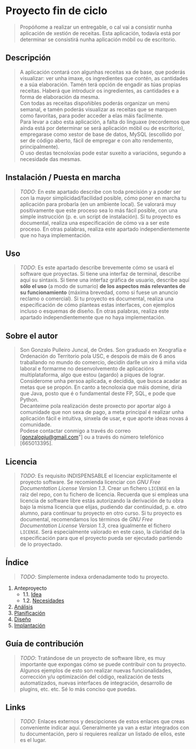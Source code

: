 # Proyecto fin de ciclo

> Propóñome a realizar un entregable, o cal vai a consistir nunha aplicación de xestión de receitas. Esta aplicación, todavía está por determinar se consistirá nunha aplicación móbil ou de escritorio.    

## Descripción

> A aplicación contará con algunhas receitas xa de base, que poderás visualizar: ver unha imaxe, os ingredientes que contén, as cantidades e a súa elaboración. Tamén terá opción de engadir as túas propias receitas. Haberá que introducir os ingredientes, as cantidades e a forma de elaboración da mesma.  
>Con todas as receitas dispoñibles poderás organizar un menú semanal, e tamén poderás visualizar as receitas que se marquen como favoritas, para poder acceder a elas máis facilmente.  
>Para levar a cabo esta aplicación, a falta do linguaxe (recordemos que aínda está por determinar se será aplicación móbil ou de escritorio), empregarase como xestor de base de datos, MySQL (escollido por ser de código aberto, fácil de empregar e con alto
rendemento, principalmente).  
>O uso destas tecnoloxías pode estar suxeito a variacións, segundo a necesidade das mesmas.  

## Instalación / Puesta en marcha

> *TODO*: En este apartado describe con toda precisión y a poder ser con la mayor simplicidad/facilidad posible, cómo poner en marcha tu aplicación para probarla (en un ambiente local). Se valorará muy positivamente que este proceso sea lo más fácil posible, con una simple instrucción (p. e. un script de instalación).
> Si tu proyecto es documental, realiza una especificación de cómo va a ser este proceso. En otras palabras, realiza este apartado independientemente que no haya implementación.

## Uso

> *TODO*: Es este apartado describe brevemente cómo se usará el software que proyectas. Si tiene una interfaz de terminal, describe aquí su sintaxis. Si tiene una interfaz gráfica de usuario, describe aquí **sólo el uso** (a modo de sumario) **de los aspectos más relevantes de su funcionamiento** (máxima brevedad, como si fuese un anuncio reclamo o comercial).
> Si tu proyecto es documental, realiza una especificación de cómo planteas estas interfaces, con ejemplos incluso o esquemas de diseño. En otras palabras, realiza este apartado independientemente que no haya implementación.

## Sobre el autor

> Son Gonzalo Pulleiro Juncal, de Ordes. Son graduado en Xeografía e Ordenación do Territorio pola USC, e despois de máis de 6 anos traballando no mundo do comercio, decidín darlle un xiro á miña vida laboral e formarme no desenvolvemento de aplicacións multiplataforma, algo que estou (agardo) a piques de lograr.  
> Considerome unha persoa aplicada, e decidida, que busca acadar as metas que se propón.
> En canto a tecnoloxía que máis domine, diría que Java, posto que é o fundamental deste FP, SQL, e pode que Python.  
> Decanteime pola realización deste proxecto por aportar algo á comunidade que non sexa de pago, a meta principal é realizar unha aplicación fácil e intuitiva, sinxela de usar, e que aporte ideas novas á comunidade.  
> Podese contactar conmigo a través do correo [gonzalopju@gmail.com"] ou a través do número telefónico [665013395].  

## Licencia

> *TODO*: Es requisito INDISPENSABLE el licenciar explícitamente el proyecto software. Se recomienda licenciar con *GNU Free Documentation License Version 1.3*. Crear un fichero `LICENSE` en la raiz del repo, con tu fichero de licencia. Recuerda que si empleas una licencia de software libre estás autorizando la derivación de tu obra bajo la misma licencia que elijas, pudiendo dar continuidad, p. e. otro alumno, para continuar tu proyecto en otro curso.
> Si tu proyecto es documental, recomendamos los términos de *GNU Free Documentation License Version 1.3*, crea igualmente el fichero `LICENSE`. Será especialmente valorado en este caso, la claridad de la especificación para que el proyecto pueda ser ejecutado partiendo de lo proyectado.


## Índice

> *TODO*: Simplemente indexa ordenadamente todo tu proyecto.

1. Anteproyecto
    * 1.1. [Idea](doc/templates/1_idea.md)
    * 1.2. [Necesidades](doc/templates/2_necesidades.md)
2. [Análisis](doc/templates/3_analise.md)
3. [Planificación](doc/templates/4_planificacion.md)
4. [Diseño](doc/templates/5_deseño.md)
5. [Implantación](doc/templates/6_implantacion.md)


## Guía de contribución

> *TODO*: Tratándose de un proyecto de software libre, es muy importante que expongas cómo se puede contribuir con tu proyecto. Algunos ejemplos de esto son realizar nuevas funcionalidades, corrección y/u optimización del código, realización de tests automatizados, nuevas interfaces de integración, desarrollo de plugins, etc. etc. Sé lo más conciso que puedas.

## Links

> *TODO*: Enlaces externos y descipciones de estos enlaces que creas conveniente indicar aquí. Generalmente ya van a estar integrados con tu documentación, pero si requieres realizar un listado de ellos, este es el lugar.